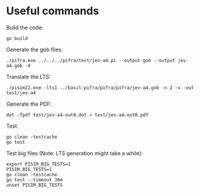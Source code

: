 # Useful commands

Build the code:
```
go build
```

Generate the gob files:
```
./pifra.exe ../../../pifra/test/jev-a4.pi --output-gob --output jev-a4.gob -d
```

Translate the LTS:
```
./pisim22.exe -lts1 ../basil-pifra/pifra/pifra/jev-a4.gob -n 2 -v -out test/jev-a4
```

Generate the PDF:
```
dot -Tpdf test/jev-a4-out0.dot > test/jev-a4-out0.pdf
```

Test:
```
go clean -testcache
go test
```

Test big files (Note: LTS generation might take a while):
```
export PISIM_BIG_TESTS=1
PISIM_BIG_TESTS=1
go clean -testcache
go test --timeout 30m
unset PISIM_BIG_TESTS
```